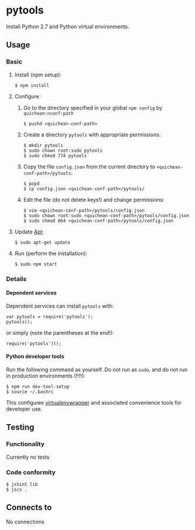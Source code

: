 pytools
===
Install Python 2.7 and Python virtual environments.

Usage
---
### Basic
1.  Install (npm setup):
    
        $ npm install

2.  Configure.
    1.  Go to the directory specified in your global `npm config` by
        `quichean:nconf:path`

            $ pushd <quichean-conf-path>

    1.  Create a directory `pytools` with appropriate permissions:

            $ mkdir pytools
            $ sudo chown root:sudo pytools
            $ sudo chmod 774 pytools

    1.  Copy the file `config.json` from the current directory to
        `<quichean-conf-path>/pytools`: 

            $ popd
            $ cp config.json <quichean-conf-path>/pytools/

    1.  Edit the file (do not delete keys!) and change permissions:

            $ vim <quichean-conf-path>/pytools/config.json
            $ sudo chown root:sudo <quichean-conf-path>/pytools/config.json
            $ sudo chmod 664 <quichean-conf-path>/pytools/config.json

3.  Update [Apt](https://wiki.debian.org/Apt):

        $ sudo apt-get update

4.  Run (perform the installation):

        $ sudo npm start
       
### Details

#### Dependent services
Dependent services can install `pytools` with:

    var pytools = require('pytools');
    pytools();

or simply (note the parentheses at the end!):

    require('pytools')();

#### Python developer tools

Run the following command as yourself. Do not run as `sudo`, and do
not run in production environments (!!!!):

    $ npm run dev-tool-setup
    $ source ~/.bashrc

This configures [virtualenvwrapper](http://docs.python-guide.org/en/latest/dev/virtualenvs/) and
associated convenience tools for developer use.

Testing
---
### Functionality
Currently no tests

### Code conformity
    $ jshint lib
    $ jscs .

Connects to
---
No connections
